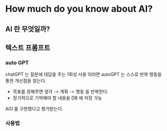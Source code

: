 # How much do you know about AI?

## AI 란 무엇일까?


## 텍스트 프롬프트

### auto GPT
chatGPT 는 질문에 대답을 주는 1회성 사용 이라면 autoGPT 는 스스로 반복 행동을 통한 개선점을 찾는다.

* 목표를 정해주면 생각 -> 계획 -> 행동 을 반복한다.
* 장기적으로 기억해야 할 내용을 DB 에 저장 가능

AGI 를 구현했다고 평가받는다.

### 사용법
